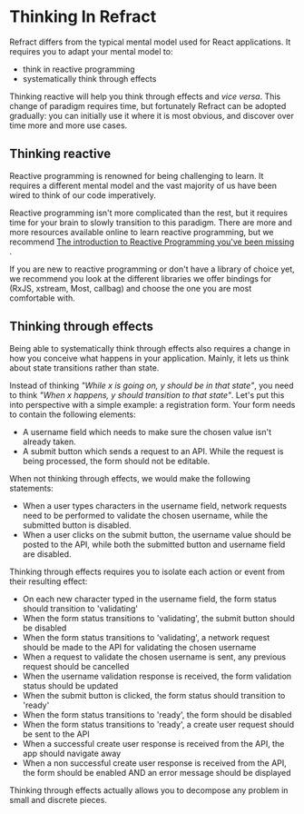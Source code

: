 # Thinking In Refract

Refract differs from the typical mental model used for React applications. It requires you to adapt your mental model to:

* think in reactive programming
* systematically think through effects

Thinking reactive will help you think through effects and _vice versa_. This change of paradigm requires time, but fortunately Refract can be adopted gradually: you can initially use it where it is most obvious, and discover over time more and more use cases.

## Thinking reactive

Reactive programming is renowned for being challenging to learn. It requires a different mental model and the vast majority of us have been wired to think of our code imperatively.

Reactive programming isn't more complicated than the rest, but it requires time for your brain to slowly transition to this paradigm. There are more and more resources available online to learn reactive programming, but we recommend [The introduction to Reactive Programming you've been missing ](https://gist.github.com/staltz/868e7e9bc2a7b8c1f754).

If you are new to reactive programming or don't have a library of choice yet, we recommend you look at the different libraries we offer bindings for \(RxJS, xstream, Most, callbag\) and choose the one you are most comfortable with.

## Thinking through effects

Being able to systematically think through effects also requires a change in how you conceive what happens in your application. Mainly, it lets us think about state transitions rather than state.

Instead of thinking _"While x is going on, y should be in that state"_, you need to think _"When x happens, y should transition to that state"_. Let's put this into perspective with a simple example: a registration form. Your form needs to contain the following elements:

* A username field which needs to make sure the chosen value isn't already taken.
* A submit button which sends a request to an API. While the request is being processed, the form should not be editable.

When not thinking through effects, we would make the following statements:

* When a user types characters in the username field, network requests need to be performed to validate the chosen username, while the submitted button is disabled.
* When a user clicks on the submit button, the username value should be posted to the API, while both the submitted button and username field are disabled.

Thinking through effects requires you to isolate each action or event from their resulting effect:

* On each new character typed in the username field, the form status should transition to 'validating'
* When the form status transitions to 'validating', the submit button should be disabled
* When the form status transitions to 'validating', a network request should be made to the API for validating the chosen username
* When a request to validate the chosen username is sent, any previous request should be cancelled
* When the username validation response is received, the form validation status should be updated
* When the submit button is clicked, the form status should transition to 'ready'
* When the form status transitions to 'ready', the form should be disabled
* When the form status transitions to 'ready', a create user request should be sent to the API
* When a successful create user response is received from the API, the app should navigate away
* When a non successful create user response is received from the API, the form should be enabled AND an error message should be displayed

Thinking through effects actually allows you to decompose any problem in small and discrete pieces.

